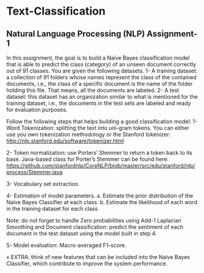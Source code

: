 # Text-Classification

Natural Language Processing (NLP) 
Assignment-1
------------------------------------------------------------------------------------------------------------------------------------------
In this assignment, the goal is to build a Naïve Bayes classification model that is able to predict the class (category) of an unseen document correctly out of 91 classes. You are given the following datasets.
1- A training dataset: a collection of 91 folders whose names represent the class of the contained documents, i.e., the class of a specific document is the name of the folder holding this file. That means, all the documents are labeled.
2- A test dataset: this dataset has an organization similar to what is mentioned for the training dataset, i.e., the documents in the test sets are labeled and ready for evaluation purposes.
 
Follow the following steps that helps building a good classification model:
1-	Word Tokenization: splitting the text into uni-gram tokens.
You can either use you own tokenization methodology or the Stanford tokenizer: http://nlp.stanford.edu/software/tokenizer.html 

2-	Token normalization: use Porters’ Stemmer to return a token back to its base.
Java-based class for Porter’s Stemmer can be found here:
https://github.com/stanfordnlp/CoreNLP/blob/master/src/edu/stanford/nlp/process/Stemmer.java

3- Vocabulary set extraction.

4- 	Estimation of model parameters.
  a. Estimate the prior distribution of the Naïve Bayes Classifier at each class. 
  b. Estimate the likelihood of each word in the training dataset for each class
  
Note: do not forget to handle Zero probabilities using Add-1 Laplacian Smoothing and
Document classification: predict the sentiment of each document in the test dataset using the model built in step 4.

5- Model evaluation: Macro-averaged F1-score.

•	EXTRA: think of new features that can be included into the Naïve Bayes Classifier, which contribute to improve the system performance.
